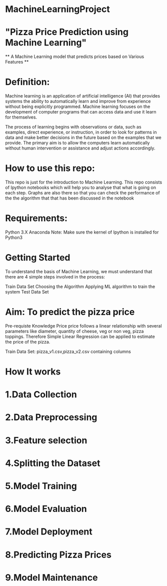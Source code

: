 # MachineLearningProject
# "Pizza Price Prediction using Machine Learning"
** A Machine Learning model  that predicts prices based on  Various Features **

# Definition:
Machine learning is an application of artificial intelligence (AI) that provides systems the ability to automatically learn and improve from experience without being explicitly programmed. Machine learning focuses on the development of computer programs that can access data and use it learn for themselves.

The process of learning begins with observations or data, such as examples, direct experience, or instruction, in order to look for patterns in data and make better decisions in the future based on the examples that we provide. The primary aim is to allow the computers learn automatically without human intervention or assistance and adjust actions accordingly.

# How to use this repo:
This repo is just for the introduction to Machine Learning. This repo consists of Ipython notebooks which will help you to analyse that what is going on each step. Graphs are also there so that you can check the performance of the the algorithm that that has been discussed in the notebook

# Requirements:
Python 3.X
Anaconda
Note: Make sure the kernel of Ipython is installed for Python3

# Getting Started
To understand the basis of Machine Learning, we must understand that there are 4 simple steps involved in the process:

Train Data Set
Choosing the Algorithm
Applying ML algorithm to train the system
Test Data Set
# Aim: To predict the pizza price
Pre-requiste Knowledge
Price price follows a linear relationship with several parameters like diameter, quantity of cheese, veg or non veg, pizza toppings. Therefore Simple Linear Regression can be applied to estimate the price of the pizza.

Train Data Set: pizza_v1.csv,pizza_v2.csv containing columns 

# How It works
# 1.Data Collection
# 2.Data Preprocessing
# 3.Feature selection
# 4.Splitting the Dataset
# 5.Model Training
# 6.Model Evaluation
# 7.Model Deployment
# 8.Predicting Pizza Prices
# 9.Model Maintenance
